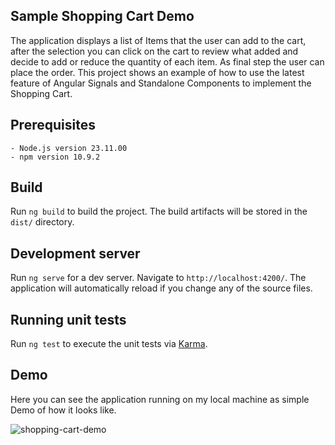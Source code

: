 ## Sample Shopping Cart Demo

The application displays a list of Items that the user can add to the cart, after the selection you can click on the cart to review what added and decide to add or reduce the quantity of each item. As final step the user can place the order.
This project shows an example of how to use the latest feature of Angular Signals and Standalone Components to implement the Shopping Cart.

## Prerequisites

    - Node.js version 23.11.00
    - npm version 10.9.2

## Build

Run `ng build` to build the project. The build artifacts will be stored in the `dist/` directory.

## Development server

Run `ng serve` for a dev server. Navigate to `http://localhost:4200/`. The application will automatically reload if you change any of the source files.

## Running unit tests

Run `ng test` to execute the unit tests via [Karma](https://karma-runner.github.io).

## Demo 

Here you can see the application running on my local machine as simple Demo of how it looks like.


![shopping-cart-demo](https://github.com/user-attachments/assets/8cf40e9e-9ed8-497d-adb2-776b822a72c8)


